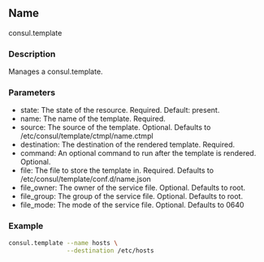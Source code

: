 ## Name

consul.template

### Description

Manages a consul.template.

### Parameters

* state: The state of the resource. Required. Default: present.
* name: The name of the template. Required.
* source: The source of the template. Optional. Defaults to /etc/consul/template/ctmpl/name.ctmpl
* destination: The destination of the rendered template. Required.
* command: An optional command to run after the template is rendered. Optional.
* file: The file to store the template in. Required. Defaults to /etc/consul/template/conf.d/name.json
* file_owner: The owner of the service file. Optional. Defaults to root.
* file_group: The group of the service file. Optional. Defaults to root.
* file_mode: The mode of the service file. Optional. Defaults to 0640

### Example

```bash
consul.template --name hosts \
                --destination /etc/hosts
```


